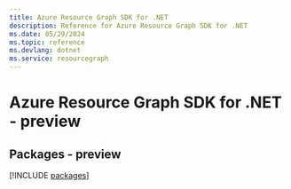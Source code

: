 ```yaml
---
title: Azure Resource Graph SDK for .NET
description: Reference for Azure Resource Graph SDK for .NET
ms.date: 05/29/2024
ms.topic: reference
ms.devlang: dotnet
ms.service: resourcegraph
---
```

# Azure Resource Graph SDK for .NET - preview
## Packages - preview
[!INCLUDE [packages](resource-graph-index.md)]